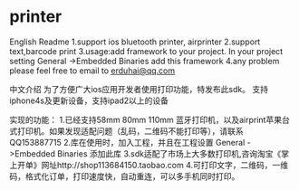 # printer
English Readme
1.support ios bluetooth printer, airprinter
2.support text,barcode print
3.usage:add framework to your project. In your project setting  General ->Embedded Binaries add this framework
4.any problem please feel free to email to erduhai@qq.com

中文介绍
为了方便广大ios应用开发者使用打印功能，特发布此sdk。
支持iphone4s及更新设备，支持ipad2以上的设备

实现的功能：
1.已经支持58mm 80mm 110mm 蓝牙打印机，以及airprint苹果台式打印机。如果发现适配问题（乱码，二维码不能打印等），请联系QQ153887715
2.库在使用时，加入工程，并且在工程设置 General ->Embedded Binaries 添加此库
3.sdk适配了市场上大多数打印机,咨询淘宝《掌上开单》网址http://shop113684150.taobao.com
4.可打印文字，二维码，一维码，格式化订单，打印速度快，自动重连，可以多手机同时打印。


